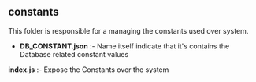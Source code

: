 ## constants

This folder is responsible for a managing the constants used over system.

- **DB_CONSTANT.json** :- Name itself indicate that it's contains the Database related constant values

**index.js** :- Expose the Constants over the system